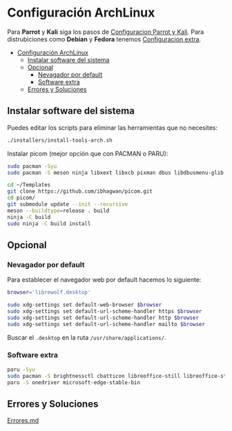 # Configuración ArchLinux

Para **Parrot** y **Kali** siga los pasos de [Configuracion Parrot y Kali](Configuracion-parrot-kali.md). Para distrubiciones como **Debian** y **Fedora** tenemos [Configuracion extra](Configuracion-extra.md).

- [Configuración ArchLinux](#configuración-archlinux)
  - [Instalar software del sistema](#instalar-software-del-sistema)
  - [Opcional](#opcional)
    - [Nevagador por default](#nevagador-por-default)
    - [Software extra](#software-extra)
  - [Errores y Soluciones](#errores-y-soluciones)

## Instalar software del sistema

Puedes editar los scripts para eliminar las herramientas que no necesites:

```bash
./installers/install-tools-arch.sh
```

Instalar picom (mejor opción que con PACMAN o PARU):

```bash
sudo pacman -Syu
sudo pacman -S meson ninja libxext libxcb pixman dbus libdbusmenu-glib libconfig libglvnd glibmm glib2 pcre pcre2 libevdev libev uthash libev libxdamage libxfixes xcb-util-renderutil libxrandr libxcomposite libimagequant libxpresent libxinerama mesa libglvnd libva

cd ~/Templates
git clone https://github.com/ibhagwan/picom.git
cd picom/
git submodule update --init --recursive
meson --buildtype=release . build
ninja -C build
sudo ninja -C build install
```

## Opcional

### Nevagador por default

Para establecer el navegador web por default hacemos lo siguiente:

```bash
browser='librewolf.desktop'

sudo xdg-settings set default-web-browser $browser
sudo xdg-settings set default-url-scheme-handler https $browser
sudo xdg-settings set default-url-scheme-handler http $browser
sudo xdg-settings set default-url-scheme-handler mailto $browser
```

Buscar el `.desktop` en la ruta `/usr/share/applications/`.

### Software extra

```bash
paru -Syu
sudo pacman -S brightnessctl cbatticon libreoffice-still libreoffice-still-es xfce4-genmon-plugin
paru -S onedriver microsoft-edge-stable-bin
```

## Errores y Soluciones

[Errores.md](Errores.md)
